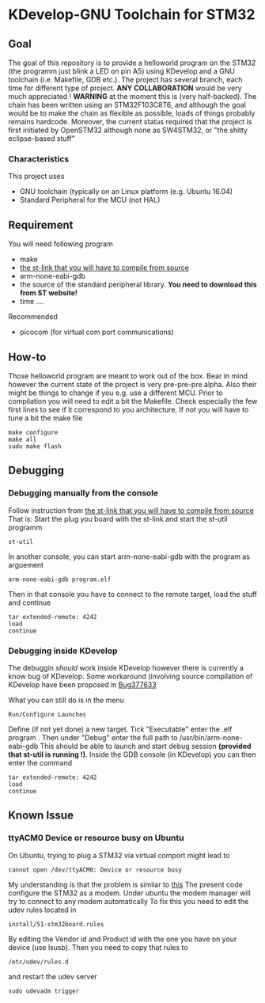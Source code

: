# KDevelop-GNU Toolchain for STM32
## Goal
The goal of this repository is to provide a helloworld program on the STM32 (the programm just blink a LED on pin A5) using KDevelop and a GNU toolchain (i.e. Makefile, GDB etc.).
The project has several branch, each time for different type of project.
**ANY COLLABORATION** would be very much appreciated !
**WARNING** at the moment this is (very half-backed). The chain has been written using an STM32F103C8T6, and although the goal would be to make the chain as flexible as possible, loads of things probably remains hardcode. Moreover, the current status required that the project is first initiated by OpenSTM32 although none as SW4STM32, or "the shitty eclipse-based stuff" 

### Characteristics
This project uses 
* GNU toolchain (typically on an Linux platform (e.g. Ubuntu 16.04)
* Standard Peripheral for the MCU (not HAL)

## Requirement 
You will need following program
* make
* [the st-link that you will have to compile from source](https://github.com/texane/stlink)
* arm-none-eabi-gdb
* the source of the standard peripheral library. **You need to download this from ST website!**
* time ....

Recommended
* picocom (for virtual com port communications)

## How-to 
Those helloworld program are meant to work out of the box. Bear in mind however the current state of the project is very pre-pre-pre alpha. Also their might be things to change if you e.g. use a different MCU.
Prior to compilation you will need to edit a bit the Makefile. Check especially the few first lines to see if it correspond to you architecture. If not you will have to tune a bit the make file

```
make configure 
make all
sudo make flash
```

## Debugging 

### Debugging manually from the console
Follow instruction from [the st-link that you will have to compile from source](https://github.com/texane/stlink)
That is:
Start the plug you board with the st-link and start the st-util programm
```
st-util
```
In another console, you can start arm-none-eabi-gdb with the program as arguement 
```
arm-none-eabi-gdb program.elf
```
Then in that console you have to connect to the remote target, load the stuff and continue
```
tar extended-remote: 4242 
load 
continue
```
### Debugging inside KDevelop 
The debuggin *should* work inside KDevelop however there is currently a know bug of KDevelop.
Some workaround (involving source compilation of KDevelop have been proposed in [Bug377633](https://bugs.kde.org/show_bug.cgi?id=377633)

What you can still do is in the menu 
```
Run/Configure Launches
```
Define (if not yet done) a new target. Tick "Executable" enter the .elf program .
Then under "Debug" enter the full path to /usr/bin/arm-none-eabi-gdb
This should be able to launch and start debug session **(provided that st-util is running !)**.
Inside the GDB console (in KDevelop) you can then enter the command 
```
tar extended-remote: 4242 
load 
continue
```

## Known Issue 
### ttyACM0 Device or resource busy on Ubuntu
On Ubuntu, trying to plug a STM32 via virtual comport might lead to
```
cannot open /dev/ttyACM0: Device or resource busy
```
My understanding is that the problem is similar to [this](http://starter-kit.nettigo.eu/2015/serial-port-busy-for-avrdude-on-ubuntu-with-arduino-leonardo-eth/)
The present code configure the STM32 as a modem. 
Under ubuntu the modem manager will try to connect to any modem automatically 
To fix this you need to edit the udev rules located in 
```
install/51-stm32board.rules
```
By editing the Vendor id and Product id with the one you have on your device (use lsusb).
Then you need to copy that rules to 
```
/etc/udev/rules.d
```
and restart the udev server
```
sudo udevadm trigger
```
